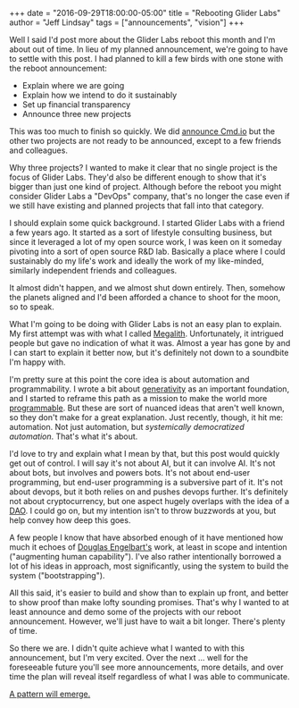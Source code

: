 +++
date = "2016-09-29T18:00:00-05:00"
title = "Rebooting Glider Labs"
author = "Jeff Lindsay"
tags = ["announcements", "vision"]
+++

Well I said I'd post more about the Glider Labs reboot this month and I'm about out of time. In lieu of my planned announcement, we're going to have to settle with this post. I had planned to kill a few birds with one stone with the reboot announcement:

<!--more-->

 * Explain where we are going
 * Explain how we intend to do it sustainably
 * Set up financial transparency
 * Announce three new projects

This was too much to finish so quickly. We did [announce Cmd.io](http://gliderlabs.com/devlog/2016/announcing-cmd-io/) but the other two projects are not ready to be announced, except to a few friends and colleagues.

Why three projects? I wanted to make it clear that no single project is the focus of Glider Labs. They'd also be different enough to show that it's bigger than just one kind of project. Although before the reboot you might consider Glider Labs a "DevOps" company, that's no longer the case even if we still have existing and planned projects that fall into that category.

I should explain some quick background. I started Glider Labs with a friend a few years ago. It started as a sort of lifestyle consulting business, but since it leveraged a lot of my open source work, I was keen on it someday pivoting into a sort of open source R&D lab. Basically a place where I could sustainably do my life's work and ideally the work of my like-minded, similarly independent friends and colleagues.

It almost didn't happen, and we almost shut down entirely. Then, somehow the planets aligned and I'd been afforded a chance to shoot for the moon, so to speak.

What I'm going to be doing with Glider Labs is not an easy plan to explain. My first attempt was with what I called [Megalith](http://progrium.com/blog/2015/10/05/the-next-10-years-megalith/). Unfortunately, it intrigued people but gave no indication of what it was. Almost a year has gone by and I can start to explain it better now, but it's definitely not down to a soundbite I'm happy with.

I'm pretty sure at this point the core idea is about automation and programmability. I wrote a bit about [generativity](http://progrium.com/blog/2016/04/25/generativity/) as an important foundation, and I started to reframe this path as a mission to make the world more [programmable](http://progrium.com/wiki/Programmability/). But these are sort of nuanced ideas that aren't well known, so they don't make for a great explanation. Just recently, though, it hit me: automation. Not just automation, but *systemically democratized automation*. That's what it's about.

I'd love to try and explain what I mean by that, but this post would quickly get out of control. I will say it's not about AI, but it can involve AI. It's not about bots, but involves and powers bots. It's not about end-user programming, but end-user programming is a subversive part of it. It's not about devops, but it both relies on and pushes devops further. It's definitely not about cryptocurrency, but one aspect hugely overlaps with the idea of a [DAO](https://en.wikipedia.org/wiki/Decentralized_autonomous_organization). I could go on, but my intention isn't to throw buzzwords at you, but help convey how deep this goes.

A few people I know that have absorbed enough of it have mentioned how much it echoes of [Douglas Engelbart's](https://en.wikipedia.org/wiki/Douglas_Engelbart) work, at least in scope and intention ("augmenting human capability"). I've also rather intentionally borrowed a lot of his ideas in approach, most significantly, using the system to build the system ("bootstrapping").

All this said, it's easier to build and show than to explain up front, and better to show proof than make lofty sounding promises. That's why I wanted to at least announce and demo some of the projects with our reboot announcement. However, we'll just have to wait a bit longer. There's plenty of time.

So there we are. I didn't quite achieve what I wanted to with this announcement, but I'm very excited. Over the next ... well for the foreseeable future you'll see more announcements, more details, and over time the plan will reveal itself regardless of what I was able to communicate.

[A pattern will emerge.](http://gliderlabs.com/devlog/2015/a-pattern-emerges/)
